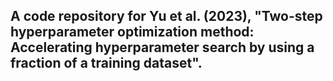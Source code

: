 ## A code repository for Yu et al. (2023), "Two-step hyperparameter optimization method: Accelerating hyperparameter search by using a fraction of a training dataset".

